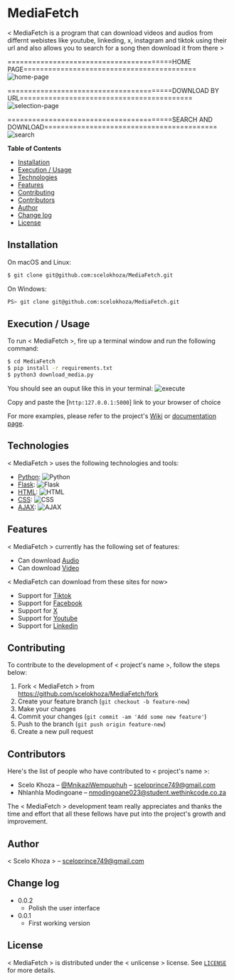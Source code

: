 # MediaFetch

< MediaFetch is a program that can download videos and audios from differnt webistes like youtube, linkeding, x, instagram and tiktok using their url and also allows you to search for a song then download it from there >

========================================HOME PAGE==========================================
![home-page](https://github.com/user-attachments/assets/57da7b39-eda0-4d0e-9404-68897612c8a7)

========================================DOWNLOAD BY URL==========================================
![selection-page](https://github.com/user-attachments/assets/4ca445d1-5d41-4623-966e-51efa8e9a7cb)

========================================SEARCH AND DOWNLOAD==========================================
![search](https://github.com/user-attachments/assets/2992294d-b018-4202-9eba-f75c8cff7d52)







**Table of Contents**

- [Installation](#installation)
- [Execution / Usage](#execution--usage)
- [Technologies](#technologies)
- [Features](#features)
- [Contributing](#contributing)
- [Contributors](#contributors)
- [Author](#author)
- [Change log](#change-log)
- [License](#license)

## Installation

On macOS and Linux:

```sh
$ git clone git@github.com:scelokhoza/MediaFetch.git
```

On Windows:

```sh
PS> git clone git@github.com:scelokhoza/MediaFetch.git
```

## Execution / Usage

To run < MediaFetch >, fire up a terminal window and run the following command:

```sh
$ cd MediaFetch
$ pip install -r requirements.txt
$ python3 download_media.py
```
You should see an ouput like this in your terminal:
![execute](https://github.com/user-attachments/assets/670798a9-cc94-4aab-98a0-1f307e245906)

Copy and paste the [`http:127.0.0.1:5000`] link to your browser of choice



For more examples, please refer to the project's [Wiki](wiki) or [documentation page](docs).

## Technologies

< MediaFetch > uses the following technologies and tools:

- [Python](https://www.python.org/): ![Python](https://img.shields.io/badge/python-3670A0?style=for-the-badge&logo=python&logoColor=ffdd54)
- [Flask](https://flask.palletsprojects.com/en/3.0.x/): ![Flask](flask)
- [HTML](https://html.com/): ![HTML]()
- [CSS](https://css-tricks.com/): ![CSS]()
- [AJAX](https://api.jquery.com/jQuery.ajax/): ![AJAX](https://www.google.com/url?sa=i&url=https%3A%2F%2Fwww.cleanpng.com%2Fpng-javascript-programming-language-ajax-2491752%2F&psig=AOvVaw3g1vGLPqNSdLJ6YSc2T5YA&ust=1724076643987000&source=images&cd=vfe&opi=89978449&ved=0CBQQjRxqFwoTCOjUtJXc_ocDFQAAAAAdAAAAABAE)

## Features

< MediaFetch > currently has the following set of features:

- Can download [Audio]()
- Can download [Video]()

< MediaFetch can download from these sites for now>

- Support for [Tiktok]()
- Support for [Facebook]()
- Support for [X]()
- Support for [Youtube]()
- Support for [Linkedin]()
  
## Contributing

To contribute to the development of < project's name >, follow the steps below:

1. Fork < MediaFetch > from <https://github.com/scelokhoza/MediaFetch/fork>
2. Create your feature branch (`git checkout -b feature-new`)
3. Make your changes
4. Commit your changes (`git commit -am 'Add some new feature'`)
5. Push to the branch (`git push origin feature-new`)
6. Create a new pull request

## Contributors

Here's the list of people who have contributed to < project's name >:

- Scelo Khoza – [@MnikaziWempuphuh](https://x.com/mnikaziwempuphuh) – sceloprince749@gmail.com
- Nhlanhla Modingoane – nmodingoane023@student.wethinkcode.co.za

The < MediaFetch > development team really appreciates and thanks the time and effort that all these fellows have put into the project's growth and improvement.

## Author

< Scelo Khoza > – sceloprince749@gmail.com

## Change log

- 0.0.2
    - Polish the user interface
- 0.0.1
    * First working version


## License

< MediaFetch > is distributed under the < unlicense > license. See [`LICENSE`](https://unlicense.org) for more details.
